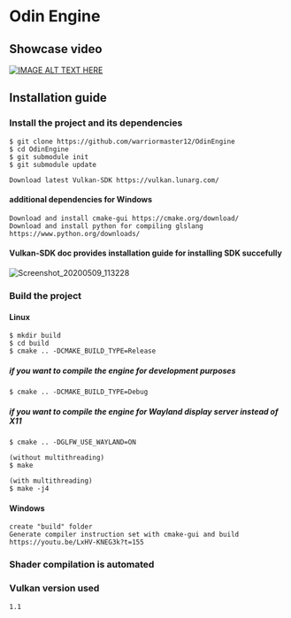 # Odin Engine
## Showcase video
[![IMAGE ALT TEXT HERE](https://user-images.githubusercontent.com/33091666/124378971-1558c180-dcbd-11eb-9918-4f26cf29051f.png)](https://odysee.com/@OdinEngineDeveloper:4/Showcase1OdinEngine:7!
)
## Installation guide 

### Install the project and its dependencies
```
$ git clone https://github.com/warriormaster12/OdinEngine
$ cd OdinEngine
$ git submodule init
$ git submodule update
```
```
Download latest Vulkan-SDK https://vulkan.lunarg.com/
```


#### additional dependencies for Windows
```
Download and install cmake-gui https://cmake.org/download/
Download and install python for compiling glslang https://www.python.org/downloads/
```

####  Vulkan-SDK doc provides installation guide for installing SDK succefully
![Screenshot_20200509_113228](https://user-images.githubusercontent.com/33091666/81468532-cd3d2c80-91e8-11ea-94d6-cf9ce4713e68.png)
### Build the project
#### Linux
```
$ mkdir build
$ cd build
$ cmake .. -DCMAKE_BUILD_TYPE=Release
```
##### if you want to compile the engine for development purposes
```
$ cmake .. -DCMAKE_BUILD_TYPE=Debug
```
##### if you want to compile the engine for Wayland display server instead of X11
```
$ cmake .. -DGLFW_USE_WAYLAND=ON
```
```
(without multithreading)
$ make

(with multithreading)
$ make -j4 
```
#### Windows 
```
create "build" folder
Generate compiler instruction set with cmake-gui and build https://youtu.be/LxHV-KNEG3k?t=155
```
### Shader compilation is automated

### Vulkan version used 
```
1.1
```
